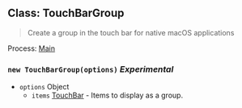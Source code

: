 ## Class: TouchBarGroup

> Create a group in the touch bar for native macOS applications

Process: [Main](../tutorial/quick-start.md#main-process)

### `new TouchBarGroup(options)` *Experimental*

* `options` Object
  * `items` [TouchBar](touch-bar.md) - Items to display as a group.
